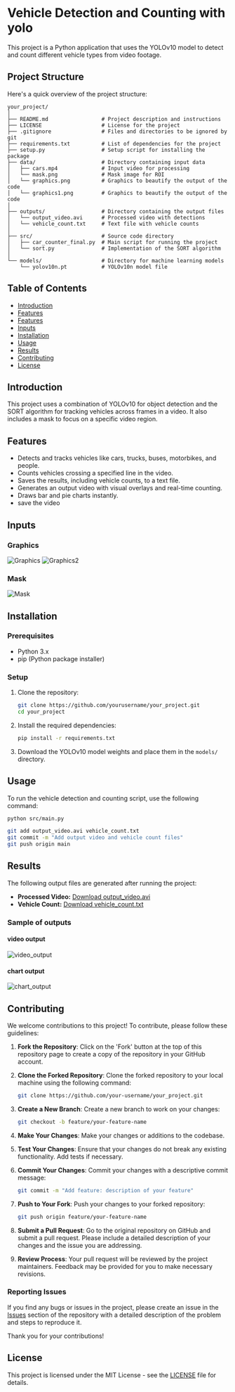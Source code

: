 # Vehicle Detection and Counting with yolo

This project is a Python application that uses the YOLOv10 model to detect and count different vehicle types from video footage.

## Project Structure

Here's a quick overview of the project structure:

```plaintext
your_project/
│
├── README.md                 # Project description and instructions
├── LICENSE                   # License for the project
├── .gitignore                # Files and directories to be ignored by git
├── requirements.txt          # List of dependencies for the project
├── setup.py                  # Setup script for installing the package
├── data/                     # Directory containing input data
│   ├── cars.mp4              # Input video for processing
│   └── mask.png              # Mask image for ROI
│   └── graphics.png          # Graphics to beautify the output of the code
│   └── graphics1.png         # Graphics to beautify the output of the code
│
├── outputs/                  # Directory containing the output files
│   └── output_video.avi      # Processed video with detections
│   └── vehicle_count.txt     # Text file with vehicle counts
│
├── src/                      # Source code directory
│   ├── car_counter_final.py  # Main script for running the project
│   └── sort.py               # Implementation of the SORT algorithm
│
└── models/                   # Directory for machine learning models
    └── yolov10n.pt           # YOLOv10n model file
```

## Table of Contents
- [Introduction](#introduction)
- [Features](#features)
- [Features](#features)
- [Inputs](#inputs)
- [Installation](#installation)
- [Usage](#usage)
- [Results](#results)
- [Contributing](#contributing)
- [License](#license)

## Introduction
This project uses a combination of YOLOv10 for object detection and the SORT algorithm for tracking vehicles across frames in a video. It also includes a mask to focus on a specific video region.

## Features
- Detects and tracks vehicles like cars, trucks, buses, motorbikes, and people.
- Counts vehicles crossing a specified line in the video.
- Saves the results, including vehicle counts, to a text file.
- Generates an output video with visual overlays and real-time counting.
- Draws bar and pie charts instantly.
- save the video

## Inputs

### Graphics
![Graphics](https://github.com/Abyaneh/car_-counter_final-edition/blob/main/graphics.png)
![Graphics2](https://github.com/Abyaneh/car_-counter_final-edition/blob/main/graphics2.png)

### Mask
![Mask](https://github.com/Abyaneh/car_-counter_final-edition/blob/main/mask.png)


## Installation

### Prerequisites
- Python 3.x
- pip (Python package installer)

### Setup
1. Clone the repository:
    ```bash
    git clone https://github.com/yourusername/your_project.git
    cd your_project
    ```

2. Install the required dependencies:
    ```bash
    pip install -r requirements.txt
    ```

3. Download the YOLOv10 model weights and place them in the `models/` directory.

## Usage

To run the vehicle detection and counting script, use the following command:

```bash
python src/main.py

git add output_video.avi vehicle_count.txt
git commit -m "Add output video and vehicle count files"
git push origin main
```

## Results

The following output files are generated after running the project:

- **Processed Video:** [Download output_video.avi](https://github.com/Abyaneh/car_-counter_final-edition/blob/main/output_video.avi)
- **Vehicle Count:** [Download vehicle_count.txt](https://github.com/Abyaneh/car_-counter_final-edition/blob/main/vehicle_count.txt)
  
### Sample of outputs

#### video output
![video_output](https://github.com/Abyaneh/car_-counter_final-edition/blob/main/mask.png)

#### chart output
![chart_output](https://github.com/Abyaneh/car_-counter_final-edition/blob/main/sample%20of%20outputs/Sample%20chart%20output.png)

## Contributing

We welcome contributions to this project! To contribute, please follow these guidelines:

1. **Fork the Repository**: Click on the 'Fork' button at the top of this repository page to create a copy of the repository in your GitHub account.

2. **Clone the Forked Repository**: Clone the forked repository to your local machine using the following command:
    ```bash
    git clone https://github.com/your-username/your_project.git
    ```

3. **Create a New Branch**: Create a new branch to work on your changes:
    ```bash
    git checkout -b feature/your-feature-name
    ```

4. **Make Your Changes**: Make your changes or additions to the codebase.

5. **Test Your Changes**: Ensure that your changes do not break any existing functionality. Add tests if necessary.

6. **Commit Your Changes**: Commit your changes with a descriptive commit message:
    ```bash
    git commit -m "Add feature: description of your feature"
    ```

7. **Push to Your Fork**: Push your changes to your forked repository:
    ```bash
    git push origin feature/your-feature-name
    ```

8. **Submit a Pull Request**: Go to the original repository on GitHub and submit a pull request. Please include a detailed description of your changes and the issue you are addressing.

9. **Review Process**: Your pull request will be reviewed by the project maintainers. Feedback may be provided for you to make necessary revisions.

### Reporting Issues

If you find any bugs or issues in the project, please create an issue in the [Issues](https://github.com/Abyaneh/car_-counter_final-edition/issues) section of the repository with a detailed description of the problem and steps to reproduce it.

Thank you for your contributions!


## License

This project is licensed under the MIT License - see the [LICENSE](https://github.com/Abyaneh/car_-counter_final-edition/blob/main/LICENSE.txt) file for details.

